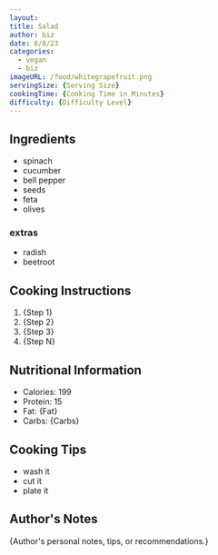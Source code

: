 ```yaml
---
layout: 
title: Salad
author: biz
date: 8/8/23
categories:
  - vegan
  - biz
imageURL: /food/whitegrapefruit.png
servingSize: {Serving Size}
cookingTime: {Cooking Time in Minutes}
difficulty: {Difficulty Level}
---
```


## Ingredients
<!-- Slot Ingredients -->
- spinach
- cucumber
- bell pepper
- seeds
- feta
- olives

### extras
- radish
- beetroot

## Cooking Instructions
<!-- Slot Cooking Instructions -->
1. {Step 1}
2. {Step 2}
3. {Step 3}
4. {Step N}

## Nutritional Information
<!-- Slot Nutritional Information -->
- Calories: 199
- Protein: 15
- Fat: {Fat}
- Carbs: {Carbs}

## Cooking Tips
<!-- Slot Cooking Tips -->
- wash it
- cut it
- plate it

## Author's Notes
<!-- Slot Author's Notes -->
{Author's personal notes, tips, or recommendations.}

